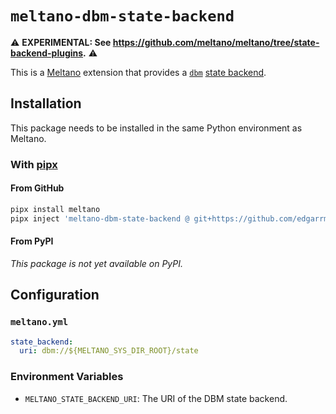 # `meltano-dbm-state-backend`

⚠️ **EXPERIMENTAL: See https://github.com/meltano/meltano/tree/state-backend-plugins.** ⚠️

<!--
[![PyPI version](https://img.shields.io/pypi/v/meltano-dbm-state-backend.svg?logo=pypi&logoColor=FFE873&color=blue)](https://pypi.org/project/meltano-dbm-state-backend)
[![Python versions](https://img.shields.io/pypi/pyversions/meltano-dbm-state-backend.svg?logo=python&logoColor=FFE873)](https://pypi.org/project/meltano-dbm-state-backend)
-->

This is a [Meltano][meltano] extension that provides a [`dbm`][dbm] [state backend][state-backend].

## Installation

This package needs to be installed in the same Python environment as Meltano.

### With [pipx]

#### From GitHub

```bash
pipx install meltano
pipx inject 'meltano-dbm-state-backend @ git+https://github.com/edgarrmondragon/meltano-dbm-state-backend.git'
```
#### From PyPI

_This package is not yet available on PyPI._

## Configuration

### `meltano.yml`

```yaml
state_backend:
  uri: dbm://${MELTANO_SYS_DIR_ROOT}/state
```

### Environment Variables

* `MELTANO_STATE_BACKEND_URI`: The URI of the DBM state backend.

[meltano]: https://meltano.com
[dbm]: https://docs.python.org/3/library/dbm.html
[state-backend]: https://docs.meltano.com/concepts/state_backends
[pipx]: https://github.com/pypa/pipx
